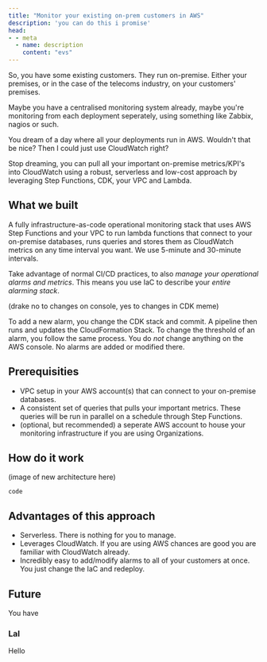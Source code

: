 ```yaml
---
title: "Monitor your existing on-prem customers in AWS"
description: 'you can do this i promise'
head:
- - meta
  - name: description
    content: "evs"
---
```


So, you have some existing customers. They run on-premise. Either your premises, or in the
case of the telecoms industry, on your customers' premises.

Maybe you have a centralised monitoring system already, maybe you're monitoring from each deployment 
seperately, using something like Zabbix, nagios or such.

You dream of a day where all your deployments run in AWS. Wouldn't that be nice? Then I could just use
CloudWatch right? 

Stop dreaming, you can pull all your important on-premise metrics/KPI's into CloudWatch
using a robust, serverless and low-cost approach by leveraging Step Functions, CDK, your
VPC and Lambda.

## What we built

A fully infrastructure-as-code operational monitoring stack that uses AWS Step Functions and your
VPC to run lambda functions that connect to your on-premise databases, runs queries and
stores them as CloudWatch metrics on any time interval you want. We use 5-minute and 30-minute intervals.

Take advantage of normal CI/CD practices, to also *manage your operational alarms and
metrics*. This means you use IaC to describe your *entire alarming stack*.

(drake no to changes on console, yes to changes in CDK meme)

To add a new alarm, you change the CDK stack and commit. A pipeline then runs and updates
the CloudFormation Stack. To change the threshold of an alarm, you follow the same
process. You do *not* change anything on the AWS console. No alarms are added or modified
there.

## Prerequisities

- VPC setup in your AWS account(s) that can connect to your on-premise databases.
- A consistent set of queries that pulls your important metrics. These queries will be run
  in parallel on a schedule through Step Functions.
- (optional, but recommended) a seperate AWS account to house your monitoring
  infrastructure if you are using Organizations.

## How do it work

(image of new architecture here)

```
code
```

## Advantages of this approach

- Serverless. There is nothing for you to manage.
- Leverages CloudWatch. If you are using AWS chances are good you are familiar
  with CloudWatch already.
- Incredibly easy to add/modify alarms to all of your customers at once. You just change
  the IaC and redeploy.

## Future

You have 


### Lal



Hello
